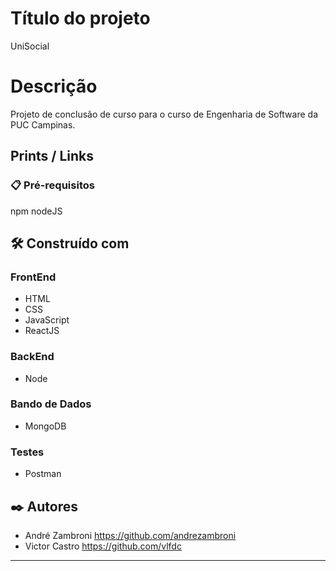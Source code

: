 # Título do projeto
UniSocial

# Descrição

Projeto de conclusão de curso para o curso de Engenharia de Software da PUC Campinas.

## Prints /  Links



### 📋 Pré-requisitos

npm
nodeJS




## 🛠️ Construído com

### FrontEnd

- HTML 
- CSS 
- JavaScript
- ReactJS 

### BackEnd
- Node

### Bando de Dados
- MongoDB

### Testes
- Postman





## ✒️ Autores

- André Zambroni https://github.com/andrezambroni
- Victor Castro https://github.com/vlfdc








---
